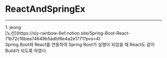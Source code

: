 # ReactAndSpringEx
<hr/>
1. jeong <br>
[노션](https://sly-rainbow-6ef.notion.site/Spring-Boot-React-71b72c16bea74649b5adbf8e4a2e1771?pvs=4) <br>
Spring Boot와 React를 연동하여 Spring Boot가 실행이 되었을 때 React도 같이 Build가 되도록 하였다.
